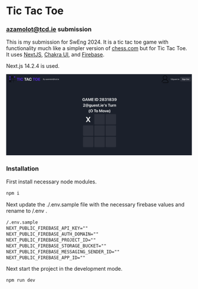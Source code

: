 # Tic Tac Toe
### azamolot@tcd.ie submission 

This is my submission for SwEng 2024. 
It is a tic tac toe game with functionality much like a simpler version of [chess.com](chess.com) but for Tic Tac Toe.  
It uses [NextJS](https://nextjs.org/), [Chakra UI](https://v2.chakra-ui.com/), and [Firebase](https://firebase.google.com/).

Next.js 14.2.4 is used.

![Game Screenshot](/docs/game.png)

### Installation 

First install necessary node modules.
```bash
npm i
```

Next update the ./.env.sample file with the necessary firebase values and rename to /.env  .
```.dotenv
/.env.sample
NEXT_PUBLIC_FIREBASE_API_KEY=""
NEXT_PUBLIC_FIREBASE_AUTH_DOMAIN=""
NEXT_PUBLIC_FIREBASE_PROJECT_ID=""
NEXT_PUBLIC_FIREBASE_STORAGE_BUCKET=""
NEXT_PUBLIC_FIREBASE_MESSAGING_SENDER_ID=""
NEXT_PUBLIC_FIREBASE_APP_ID=""
```

Next start the project in the development mode.
```bash
npm run dev
```
